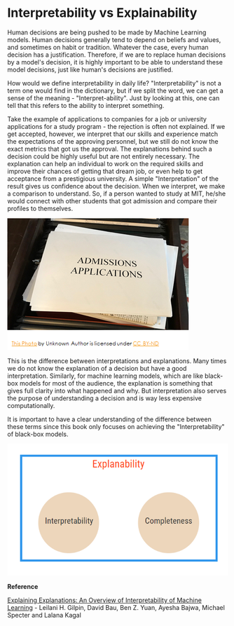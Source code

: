 # Interpretability vs Explainability

Human decisions are being pushed to be made by Machine Learning models. Human decisions generally tend to depend on beliefs and values, and sometimes on habit or tradition. Whatever the case, every human decision has a justification. Therefore, if we are to replace human decisions by a model's decision, it is highly important to be able to understand these model decisions, just like human's decisions are justified.

How would we define interpretability in daily life? "Interpretability" is not a term one would find in the dictionary, but if we split the word, we can get a sense of the meaning - "Interpret-ability". Just by looking at this, one can tell that this refers to the ability to interpret something. 

Take the example of applications to companies for a job or university applications for a study program - the rejection is often not explained. If we get accepted, however, we interpret that our skills and experience match the expectations of the approving personnel, but we still do not know the exact metrics that got us the approval. The explanations behind such a decision could be highly useful but are not entirely necessary. The explanation can help an individual to work on the required skills and improve their chances of getting that dream job, or even help to get acceptance from a prestigious university. A simple "Interpretation" of the result gives us confidence about the decision. When we interpret, we make a comparison to understand. So, if a person wanted to study at MIT, he/she would connect with other students that got admission and compare their profiles to themselves. 

![](../.gitbook/assets/image%20%2888%29.png)

This is the difference between interpretations and explanations. Many times we do not know the explanation of a decision but have a good interpretation. Similarly, for machine learning models, which are like black-box models for most of the audience, the explanation is something that gives full clarity into what happened and why. But interpretation also serves the purpose of understanding a decision and is way less expensive computationally. 

It is important to have a clear understanding of the difference between these terms since this book only focuses on achieving the "Interpretability" of black-box models.

![](../.gitbook/assets/image%20%28105%29.png)

**Reference**

[Explaining Explanations: An Overview of Interpretability of Machine Learning](https://arxiv.org/pdf/1806.00069.pdf) - Leilani H. Gilpin, David Bau, Ben Z. Yuan, Ayesha Bajwa, Michael Specter and Lalana Kagal

